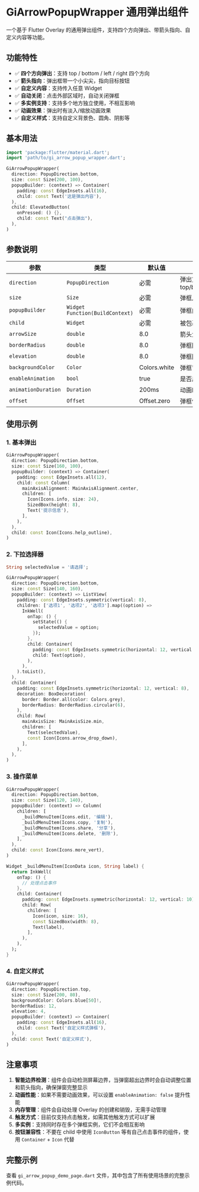 # GiArrowPopupWrapper 通用弹出组件

一个基于 Flutter Overlay 的通用弹出组件，支持四个方向弹出、带箭头指向、自定义内容等功能。

## 功能特性

- ✅ **四个方向弹出**：支持 top / bottom / left / right 四个方向
- ✅ **箭头指向**：弹出框带一个小尖尖，指向目标按钮
- ✅ **自定义内容**：支持传入任意 Widget
- ✅ **自动关闭**：点击外部区域时，自动关闭弹框
- ✅ **多实例支持**：支持多个地方独立使用，不相互影响
- ✅ **动画效果**：弹出时有淡入/缩放动画效果
- ✅ **自定义样式**：支持自定义背景色、圆角、阴影等

## 基本用法

```dart
import 'package:flutter/material.dart';
import 'path/to/gi_arrow_popup_wrapper.dart';

GiArrowPopupWrapper(
  direction: PopupDirection.bottom,
  size: const Size(200, 100),
  popupBuilder: (context) => Container(
    padding: const EdgeInsets.all(16),
    child: const Text('这是弹出内容'),
  ),
  child: ElevatedButton(
    onPressed: () {},
    child: const Text("点击弹出"),
  ),
)
```

## 参数说明

| 参数 | 类型 | 默认值 | 说明 |
|-----|------|--------|------|
| `direction` | `PopupDirection` | 必需 | 弹出方向：top/bottom/left/right |
| `size` | `Size` | 必需 | 弹框尺寸 |
| `popupBuilder` | `Widget Function(BuildContext)` | 必需 | 弹框内容构建器 |
| `child` | `Widget` | 必需 | 被包裹的触发组件 |
| `arrowSize` | `double` | 8.0 | 箭头大小 |
| `borderRadius` | `double` | 8.0 | 弹框圆角 |
| `elevation` | `double` | 8.0 | 弹框阴影 |
| `backgroundColor` | `Color` | Colors.white | 弹框背景色 |
| `enableAnimation` | `bool` | true | 是否启用动画 |
| `animationDuration` | `Duration` | 200ms | 动画时长 |
| `offset` | `Offset` | Offset.zero | 弹框偏移量 |

## 使用示例

### 1. 基本弹出

```dart
GiArrowPopupWrapper(
  direction: PopupDirection.bottom,
  size: const Size(160, 100),
  popupBuilder: (context) => Container(
    padding: const EdgeInsets.all(12),
    child: const Column(
      mainAxisAlignment: MainAxisAlignment.center,
      children: [
        Icon(Icons.info, size: 24),
        SizedBox(height: 8),
        Text('提示信息'),
      ],
    ),
  ),
  child: const Icon(Icons.help_outline),
)
```

### 2. 下拉选择器

```dart
String selectedValue = '请选择';

GiArrowPopupWrapper(
  direction: PopupDirection.bottom,
  size: const Size(140, 160),
  popupBuilder: (context) => ListView(
    padding: const EdgeInsets.symmetric(vertical: 8),
    children: ['选项1', '选项2', '选项3'].map((option) => 
      InkWell(
        onTap: () {
          setState(() {
            selectedValue = option;
          });
        },
        child: Container(
          padding: const EdgeInsets.symmetric(horizontal: 12, vertical: 8),
          child: Text(option),
        ),
      ),
    ).toList(),
  ),
  child: Container(
    padding: const EdgeInsets.symmetric(horizontal: 12, vertical: 8),
    decoration: BoxDecoration(
      border: Border.all(color: Colors.grey),
      borderRadius: BorderRadius.circular(6),
    ),
    child: Row(
      mainAxisSize: MainAxisSize.min,
      children: [
        Text(selectedValue),
        const Icon(Icons.arrow_drop_down),
      ],
    ),
  ),
)
```

### 3. 操作菜单

```dart
GiArrowPopupWrapper(
  direction: PopupDirection.bottom,
  size: const Size(120, 140),
  popupBuilder: (context) => Column(
    children: [
      _buildMenuItem(Icons.edit, '编辑'),
      _buildMenuItem(Icons.copy, '复制'),
      _buildMenuItem(Icons.share, '分享'),
      _buildMenuItem(Icons.delete, '删除'),
    ],
  ),
  child: const Icon(Icons.more_vert),
)

Widget _buildMenuItem(IconData icon, String label) {
  return InkWell(
    onTap: () {
      // 处理点击事件
    },
    child: Container(
      padding: const EdgeInsets.symmetric(horizontal: 12, vertical: 10),
      child: Row(
        children: [
          Icon(icon, size: 16),
          const SizedBox(width: 8),
          Text(label),
        ],
      ),
    ),
  );
}
```

### 4. 自定义样式

```dart
GiArrowPopupWrapper(
  direction: PopupDirection.top,
  size: const Size(200, 80),
  backgroundColor: Colors.blue[50]!,
  borderRadius: 12,
  elevation: 4,
  popupBuilder: (context) => Container(
    padding: const EdgeInsets.all(16),
    child: const Text('自定义样式弹框'),
  ),
  child: const Text('自定义样式'),
)
```

## 注意事项

1. **智能边界检测**：组件会自动检测屏幕边界，当弹窗超出边界时会自动调整位置和箭头指向，确保弹窗完整显示
2. **动画性能**：如果不需要动画效果，可以设置 `enableAnimation: false` 提升性能
3. **内存管理**：组件会自动处理 Overlay 的创建和销毁，无需手动管理
4. **触发方式**：目前仅支持点击触发，如需其他触发方式可以扩展
5. **多实例**：支持同时存在多个弹框实例，它们不会相互影响
6. **按钮兼容性**：不要在 child 中使用 `IconButton` 等有自己点击事件的组件，使用 `Container` + `Icon` 代替

## 完整示例

查看 `gi_arrow_popup_demo_page.dart` 文件，其中包含了所有使用场景的完整示例代码。
